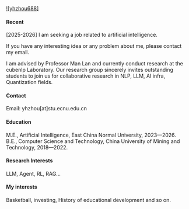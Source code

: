 

[![yhzhou688]](https://github.com/yhzhou688)

#### Recent

[2025-2026] I am seeking a job related to artificial intelligence.

If you have any interesting idea or any problem about me, please contact my email.

I am advised by Professor Man Lan and currently conduct research at the cubenlp Laboratory. Our research group sincerely invites outstanding students to join us for collaborative research in NLP, LLM, AI infra, Quantization fields.

#### Contact

Email: yhzhou[at]stu.ecnu.edu.cn

#### Education
M.E., Artificial Intelligence, East China Normal University, 2023—2026.\
B.E., Computer Science and Technology, China University of Mining and Technology, 2018—2022.

#### Research Interests
LLM, Agent, RL, RAG...

#### My interests
Basketball, investing, History of educational development and so on.

